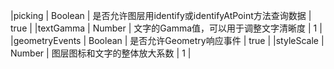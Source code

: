 |picking          | Boolean         | 是否允许图层用identify或identifyAtPoint方法查询数据 | true |
|textGamma        | Number          | 文字的Gamma值，可以用于调整文字清晰度                | 1   |
|geometryEvents   | Boolean         | 是否允许Geometry响应事件                           | true |
|styleScale       | Number          | 图层图标和文字的整体放大系数                        | 1    |